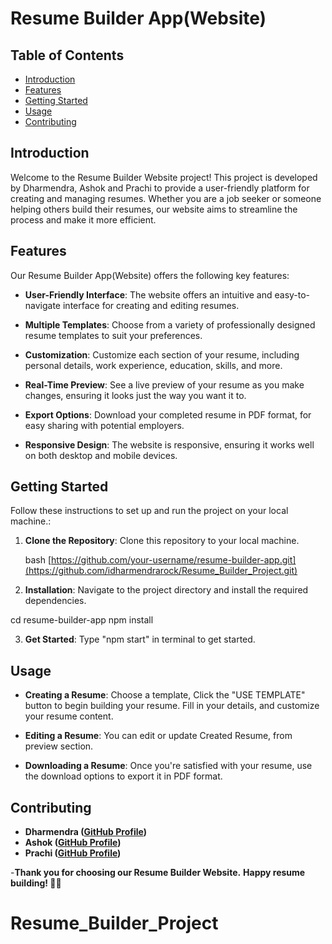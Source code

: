 # Resume Builder App(Website)

## Table of Contents

- [Introduction](#introduction)
- [Features](#features)
- [Getting Started](#getting-started)
- [Usage](#usage)
- [Contributing](#contributing)

## Introduction

Welcome to the Resume Builder Website project! This project is developed by Dharmendra, Ashok and Prachi to provide a user-friendly platform for creating and managing resumes. Whether you are a job seeker or someone helping others build their resumes, our website aims to streamline the process and make it more efficient.

## Features

Our Resume Builder App(Website) offers the following key features:

- **User-Friendly Interface**: The website offers an intuitive and easy-to-navigate interface for creating and editing resumes.

- **Multiple Templates**: Choose from a variety of professionally designed resume templates to suit your preferences.

- **Customization**: Customize each section of your resume, including personal details, work experience, education, skills, and more.

- **Real-Time Preview**: See a live preview of your resume as you make changes, ensuring it looks just the way you want it to.
  
- **Export Options**: Download your completed resume in PDF format, for easy sharing with potential employers.

- **Responsive Design**: The website is responsive, ensuring it works well on both desktop and mobile devices.

## Getting Started

Follow these instructions to set up and run the project on your local machine.:

1. **Clone the Repository**: Clone this repository to your local machine.

   bash
   [https://github.com/your-username/resume-builder-app.git](https://github.com/idharmendrarock/Resume_Builder_Project.git)

2. **Installation**: Navigate to the project directory and install the required dependencies.

cd resume-builder-app
npm install

3. **Get Started**: Type "npm start" in terminal to get started.

   
## Usage

- **Creating a Resume**: Choose a template, Click the "USE TEMPLATE" button to begin building your resume. Fill in your details, and customize your resume content.

- **Editing a Resume**: You can edit or update Created Resume, from preview section.

- **Downloading a Resume**: Once you're satisfied with your resume, use the download options to export it in PDF format.

## Contributing

- **Dharmendra ([GitHub Profile](https://github.com/idhamrendrarock))**
- **Ashok ([GitHub Profile](https://github.com/ashok-890))**
- **Prachi ([GitHub Profile](#))**


-**Thank you for choosing our Resume Builder Website.** 
**Happy resume building! 📄✨**
# Resume_Builder_Project
